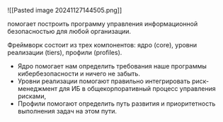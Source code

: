 ![[Pasted image 20241127144505.png]]


помогает построить программу управления информационной безопасностью для любой организации.

Фреймворк состоит из трех компонентов: ядро (core), уровни реализации (tiers), профили (profiles).
- Ядро помогает нам определить требования наше программы кибербезопасности и ничего не забыть.
- Уровни реализации помогают правильно интегрировать риск-менеджмент для ИБ в общекорпоративный процесс управления рисками,
- Профили помогают определить путь развития и приоритетность выполнения задач на этом пути.



